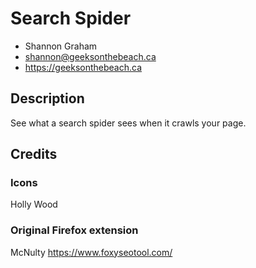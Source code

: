 # Search Spider
- Shannon Graham
- shannon@geeksonthebeach.ca
- https://geeksonthebeach.ca

## Description

See what a search spider sees when it crawls your page.

## Credits

### Icons
Holly Wood

### Original Firefox extension
McNulty
https://www.foxyseotool.com/
 
 
